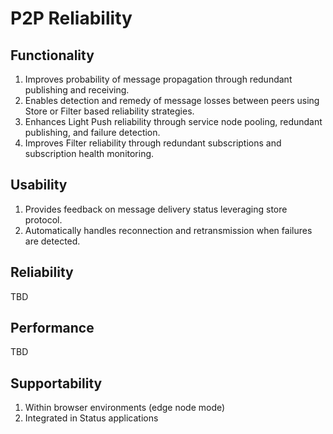 # P2P Reliability

## Functionality

1. Improves probability of message propagation through redundant publishing and receiving.
2. Enables detection and remedy of message losses between peers using Store or Filter based reliability strategies.
3. Enhances Light Push reliability through service node pooling, redundant publishing, and failure detection.
4. Improves Filter reliability through redundant subscriptions and subscription health monitoring.

## Usability

1. Provides feedback on message delivery status leveraging store protocol.
2. Automatically handles reconnection and retransmission when failures are detected.

## Reliability

TBD

## Performance

TBD

## Supportability

1. Within browser environments (edge node mode)
2. Integrated in Status applications